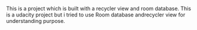 This is a project which is built with a recycler view and room database. 
This is a udacity project but i tried to use Room database andrecycler view for understanding purpose.

